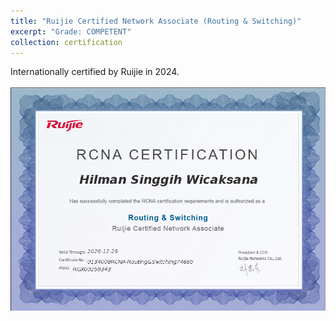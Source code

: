 ```yaml
---
title: "Ruijie Certified Network Associate (Routing & Switching)"
excerpt: "Grade: COMPETENT"
collection: certification
---
```


Internationally certified by Ruijie in 2024.
<br/><br/>
<img src='/images/rcna-rs.jpg'>

